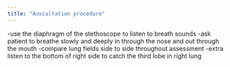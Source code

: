 ```yaml
---
title: "Auscultation procedure"
---
```

-use the diaphragm of the stethoscope to listen to breath sounds 
-ask patient to breathe slowly and deeply in through the nose and out through the mouth
-compare lung fields side to side throughout assessment
-extra listen to the bottom of right side to catch the third lobe in right lung

